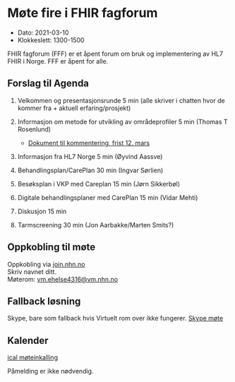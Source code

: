 # Møte fire i FHIR fagforum

* Dato: 2021-03-10
* Klokkeslett: 1300-1500

FHIR fagforum (FFF) er et åpent forum om bruk og implementering av HL7 FHIR i Norge. FFF er åpent for alle.

## Forslag til Agenda

1. Velkommen og presentasjonsrunde 5 min (alle skriver i chatten hvor de kommer fra + aktuell erfaring/prosjekt)
2. Informasjon om metode for utvikling av områdeprofiler 5 min (Thomas T Rosenlund)

   * [Dokument til kommentering, frist 12. mars](https://ehelse.no/standarder/gi-innspill-om-metode-for-utvikling-og-bruk-av-nasjonale-omradeprofiler)
3. Informasjon fra HL7 Norge 5 min (Øyvind Aassve)
4. Behandlingsplan/CarePlan 30 min (Ingvar Sørlien)
5. Besøksplan i VKP med Careplan 15 min (Jørn Sikkerbøl)
6. Digitale behandlingsplaner med CarePlan 15 min (Vidar Mehti)
7. Diskusjon 15 min
8. Tarmscreening 30 min (Jon Aarbakke/Marten Smits?)

## Oppkobling til møte

Oppkobling via [join.nhn.no](http://join.nhn.no)  
Skriv navnet ditt.  
Møterom: vm.ehelse4316@vm.nhn.no

## Fallback løsning

Skype, bare som fallback hvis Virtuelt rom over ikke fungerer.
[Skype møte](https://meet.ehelse.no/thomas.tveit.rosenlund/JY6LJC2Q)

## Kalender

[ical møteinkalling](ical/FHIR%20fagforum%20%234.ics)

Påmelding er ikke nødvendig.
